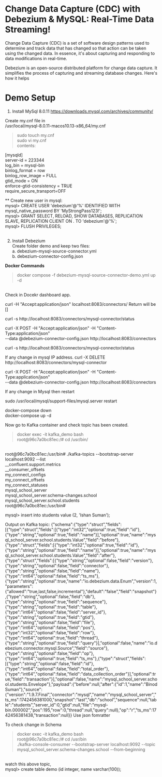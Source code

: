  # Change Data Capture (CDC) with Debezium & MySQL: Real-Time Data Streaming! #

Change Data Capture (CDC) is a set of software design patterns used to determine and track data that has changed so that action can be taken using the changed
data. In essence, it's about capturing and responding to data modifications in real-time. 

Debezium is an open-source distributed platform for change data capture.
It simplifies the process of capturing and streaming database changes. Here's how it helps

# Demo Setup #
1. Install MySql 8.0.11 
https://downloads.mysql.com/archives/community/<br>

Create my.cnf file in<br>
/usr/local/mysql-8.0.11-macos10.13-x86_64/my.cnf<br>
>sudo touch my.cnf<br>
>sudo vi my.cnf <br>
contents:<br>

[mysqld]<br>
server-id = 223344<br>
log_bin = mysql-bin<br>
binlog_format = row<br>
binlog_row_image = FULL<br>
gtid_mode = ON<br>
enforce-gtid-consistency = TRUE<br>
require_secure_transport=OFF<br>

** Create new user in mysql:<br>
mysql> CREATE USER 'debezium'@'%' IDENTIFIED WITH mysql_native_password BY 'MyStrongPass123!';<br>
mysql> GRANT SELECT, RELOAD, SHOW DATABASES, REPLICATION SLAVE, REPLICATION CLIENT ON *.* TO 'debezium'@'%';<br>
mysql> FLUSH PRIVILEGES;<br>
<br>

2. Install Debezium<br>
Create folder demo and keep two files:<br>
  a. debezium-mysql-source-connector.yml<br>
  b. debezium-connector-config.json<br>

<b> Docker Commands </b>
>docker compose -f debezium-mysql-source-connector-demo.yml up -d<br>
<br>
Check in Docekr dashboard app. <br>

curl -H "Accept:application/json" localhost:8083/connectors/
Return will be []

curl -s http://localhost:8083/connectors/mysql-connector/status

curl -X POST -H "Accept:application/json" -H "Content-Type:application/json" \
    --data @debezium-connector-config.json http://localhost:8083/connectors

curl -s http://localhost:8083/connectors/mysql-connector/status

If any change in mysql IP address.
curl -X DELETE http://localhost:8083/connectors/mysql-connector

curl -X POST -H "Accept:application/json" -H "Content-Type:application/json" \
    --data @debezium-connector-config.json http://localhost:8083/connectors

If any change in Mysql then restart <br>

sudo /usr/local/mysql/support-files/mysql.server restart  <br>

docker-compose down<br>
docker-compose up -d<br>

Now go to Kafka container and check topic has been created.
> docker exec -it kafka_demo bash<br>
root@96c7a0bc81ec:/# cd /usr/bin/

<br>
root@96c7a0bc81ec:/usr/bin# ./kafka-topics --bootstrap-server localhost:9092 --list<br>
__confluent.support.metrics<br>
__consumer_offsets<br>
my_connect_configs<br>
my_connect_offsets<br>
my_connect_statuses<br>
mysql_school_server<br>
mysql_school_server.schema-changes.school<br>
mysql_school_server.school.students<br>
root@96c7a0bc81ec:/usr/bin#<br>

mysql> insert into students value (2, 'Ishan Suman');<br>

Output on Kafka topic:
{"schema":{"type":"struct","fields":[{"type":"struct","fields":[{"type":"int32","optional":true,"field":"id"},{"type":"string","optional":true,"field":"name"}],"optional":true,"name":"mysql_school_server.school.students.Value","field":"before"},{"type":"struct","fields":[{"type":"int32","optional":true,"field":"id"},{"type":"string","optional":true,"field":"name"}],"optional":true,"name":"mysql_school_server.school.students.Value","field":"after"},{"type":"struct","fields":[{"type":"string","optional":false,"field":"version"},{"type":"string","optional":false,"field":"connector"},{"type":"string","optional":false,"field":"name"},{"type":"int64","optional":false,"field":"ts_ms"},{"type":"string","optional":true,"name":"io.debezium.data.Enum","version":1,"parameters":{"allowed":"true,last,false,incremental"},"default":"false","field":"snapshot"},{"type":"string","optional":false,"field":"db"},{"type":"string","optional":true,"field":"sequence"},{"type":"string","optional":true,"field":"table"},{"type":"int64","optional":false,"field":"server_id"},{"type":"string","optional":true,"field":"gtid"},{"type":"string","optional":false,"field":"file"},{"type":"int64","optional":false,"field":"pos"},{"type":"int32","optional":false,"field":"row"},{"type":"int64","optional":true,"field":"thread"},{"type":"string","optional":true,"field":"query"}],"optional":false,"name":"io.debezium.connector.mysql.Source","field":"source"},{"type":"string","optional":false,"field":"op"},{"type":"int64","optional":true,"field":"ts_ms"},{"type":"struct","fields":[{"type":"string","optional":false,"field":"id"},{"type":"int64","optional":false,"field":"total_order"},{"type":"int64","optional":false,"field":"data_collection_order"}],"optional":true,"field":"transaction"}],"optional":false,"name":"mysql_school_server.school.students.Envelope"},"payload":{"before":null,"after":{"id":1,"name":"Binod Suman"},"source":{"version":"1.9.7.Final","connector":"mysql","name":"mysql_school_server","ts_ms":1742456381000,"snapshot":"last","db":"school","sequence":null,"table":"students","server_id":0,"gtid":null,"file":"mysql-bin.000002","pos":195,"row":0,"thread":null,"query":null},"op":"r","ts_ms":1742456381438,"transaction":null}}
Use json fomratter<br>

To check change in Schema <br>
>docker exec -it kafka_demo bash<br>
root@96c7a0bc81ec:/# cd /usr/bin<br>
./kafka-console-consumer --bootstrap-server localhost:9092 --topic mysql_school_server.schema-changes.school  --from-beginning<br>
<br>
watch this above topic, <br>
mysql> create table demo (id integer, name varchar(100));<br>







  
